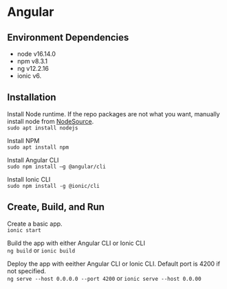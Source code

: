 # Angular
## Environment Dependencies
- node v16.14.0
- npm v8.3.1
- ng v12.2.16
- ionic v6.
 
## Installation
Install Node runtime. If the repo packages are not what you want, manually install node from [NodeSource](https://github.com/nodesource/distributions/blob/master/README.md#debinstall).  
`sudo apt install nodejs`

Install NPM  
`sudo apt install npm`

Install Angular CLI  
`sudo npm install –g @angular/cli`

Install Ionic CLI  
`sudo npm install -g @ionic/cli`

## Create, Build, and Run

Create a basic app.  
`ionic start`

Build the app with either Angular CLI or Ionic CLI  
`ng build` or `ionic build`

Deploy the app with eeither Angular CLI or Ionic CLI. Default port is 4200 if not specified.  
`ng serve --host 0.0.0.0 --port 4200` or `ionic serve --host 0.0.00`
